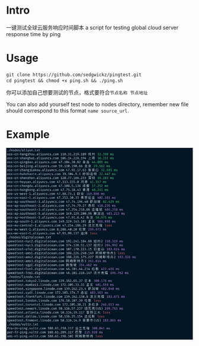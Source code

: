 # Intro

一键测试全球云服务响应时间脚本
a script for testing global cloud server response time by ping

# Usage

```
git clone https://github.com/sedgwickz/pingtest.git
cd pingtest && chmod +x ping.sh && ./ping.sh

```
你可以添加自己想要测试的节点，格式要符合`节点名称 节点地址`

You can also add yourself test node to nodes directory, remember new file should correspond to this format `name source_url`.

# Example

![](example.jpg)
